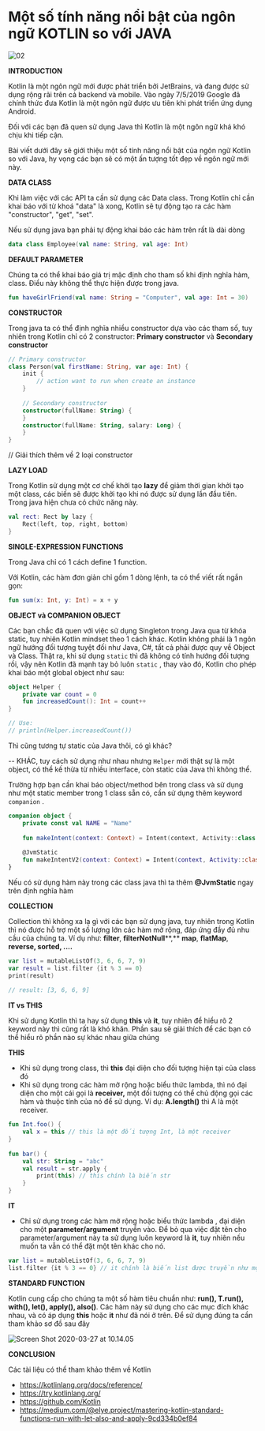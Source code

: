 # Một số tính năng nổi bật của ngôn ngữ KOTLIN so với JAVA

![02](images/02.jpg)

**INTRODUCTION**

Kotlin là một ngôn ngữ mới được phát triển bởi JetBrains, và đang được sử dụng rộng rãi trên cả backend và mobile. Vào ngày 7/5/2019 Google đã chính thức đưa Kotlin là một ngôn ngữ được ưu tiên khi phát triển ứng dụng Android.

Đối với các bạn đã quen sử dụng Java thì Kotlin là một ngôn ngữ khá khó chịu khi tiếp cận.

Bài viết dưới đây sẽ giới thiệu một số tính năng nổi bật của ngôn ngữ Kotlin so với Java, hy vọng các bạn sẽ có một ấn tượng tốt đẹp về ngôn ngữ mới này.

**DATA CLASS**

Khi làm việc với các API ta cần sử dụng các Data class. Trong Kotlin chỉ cần khai báo với từ khoá "data" là xong, Kotlin sẽ tự động tạo ra các hàm "constructor", "get", "set".

Nếu sử dụng java bạn phải tự động khai báo các hàm trên rất là dài dòng

```kotlin
data class Employee(val name: String, val age: Int)
```

**DEFAULT PARAMETER**

Chúng ta có thể khai báo giá trị mặc định cho tham số khi định nghĩa hàm, class. Điều này không thể thực hiện được trong java.

```kotlin
fun haveGirlFriend(val name: String = "Computer", val age: Int = 30)
```

**CONSTRUCTOR**

Trong java ta có thể định nghĩa nhiều constructor dựa vào các tham số, tuy nhiên trong Kotlin chỉ có 2 constructor: **Primary constructor**  và **Secondary constructor**

```kotlin
// Primary constructor
class Person(val firstName: String, var age: Int) {
    init {
        // action want to run when create an instance
    }
 
    // Secondary constructor
    constructor(fullName: String) {
    }
    constructor(fullName: String, salary: Long) {
    }
}
```

// Giải thích thêm về 2 loại constructor

**LAZY LOAD**

Trong Kotlin sử dụng một cơ chế khởi tạo **lazy** để giảm thời gian khởi tạo một class, các biến sẽ được khởi tạo khi nó được sử dụng lần đầu tiên. Trong java hiện chưa có chức năng này.

```kotlin
val rect: Rect by lazy {
    Rect(left, top, right, bottom)
}
```

**SINGLE-EXPRESSION FUNCTIONS**

Trong Java chỉ có 1 cách define 1 function. 

Với Kotlin, các hàm đơn giản chỉ gồm 1 dòng lệnh,  ta có thể viết rất ngắn gọn:

```kotlin
fun sum(x: Int, y: Int) = x + y
```

**OBJECT và COMPANION OBJECT**

Các bạn chắc đã quen với việc sử dụng Singleton trong Java qua từ khóa static, tuy nhiên Kotlin mindset theo 1 cách khác. Kotlin không phải là 1 ngôn ngữ hướng đối tượng tuyệt đối như Java, C#, tất cả phải được quy về Object và Class.  Thật ra, khi sử dụng `static` thì đã không có tính hướng đối tượng rồi, vậy nên Kotlin đã mạnh tay bỏ luôn `static` ,  thay vào đó, Kotlin cho phép khai báo một global object  như sau:

```kotlin
object Helper {
    private var count = 0
    fun increasedCount(): Int = count++
}

// Use:
// println(Helper.increasedCount())
```

Thì cũng tương tự static của Java thôi, có gì khác? 

-- KHÁC, tuy cách sử dụng như nhau nhưng `Helper` mới thật sự là một object, có thể kế thừa từ nhiều interface, còn static của Java thì không thể.

Trường hợp bạn cần khai báo  object/method bên trong class và sử dụng như một static member trong 1 class sẵn có, cần sử dụng thêm keyword `companion` .

```kotlin
companion object {
    private const val NAME = "Name"
 
    fun makeIntent(context: Context) = Intent(context, Activity::class.java)
 
    @JvmStatic
    fun makeIntentV2(context: Context) = Intent(context, Activity::class.java)
}
```

Nếu có sử dụng hàm này trong các class java thì ta thêm **@JvmStatic** ngay trên định nghĩa hàm

**COLLECTION**

Collection thì không xa lạ gì với các bạn sử dụng java, tuy nhiên trong Kotlin thì nó được hỗ trợ một số lượng lớn các hàm mở rộng,  đáp ứng đầy đủ nhu cầu của chúng ta.
Ví dụ như: **filter**, **filterNotNull****,** **map**, **flatMap**, **reverse, sorted, ....**

```kotlin
var list = mutableListOf(3, 6, 6, 7, 9)
var result = list.filter {it % 3 == 0}
print(result)
 
// result: [3, 6, 6, 9]
```

**IT vs THIS**

Khi sử dụng Kotlin thì ta hay sử dụng **this** và **it**, tuy nhiên để hiểu rõ 2 keyword này thì cũng rất là khó khăn. Phần sau sẽ giải thích để các bạn có thể hiểu rõ phần nào sự khác nhau giữa chúng 

**THIS** 

- Khi sử dụng trong class, thì **this** đại diện cho đối tượng hiện tại của class đó 
- Khi sử dụng trong các hàm mở rộng hoặc biểu thức lambda, thì nó đại diện cho một cái gọi là **receiver,** một đối tượng có thể chủ động gọi các hàm và thuộc tính của nó để sử dụng. Ví dụ: **A.length()** thì A là một receiver.

```kotlin
fun Int.foo() {
    val x = this // this là một đối tượng Int, là một receiver
}
 
fun bar() {
    val str: String = "abc"
    val result = str.apply {
        print(this) // this chính là biến str
    }
}
```



**IT**

- Chỉ sử dụng trong các hàm mở rộng hoặc biểu thức lambda , đại diện cho một **parameter/argument** truyền vào. Để bỏ qua việc đặt tên cho parameter/argument này ta sử dụng luôn keyword là **it**, tuy nhiên nếu muốn ta vẫn có thể đặt một tên khác cho nó.

```kotlin
var list = mutableListOf(3, 6, 6, 7, 9)
list.filter {it % 3 == 0} // it chính là biến list được truyền như một tham số vào bên trong filter
```

**STANDARD FUNCTION**

Kotlin cung cấp cho chúng ta một số hàm tiêu chuẩn như: **run(), T.run(), with(), let(), apply(), also()**. Các hàm này sử dụng cho các mục đích khác nhau, và có áp dụng **this** hoặc **it** như đã nói ở trên. Để sử dụng đúng ta cần tham khảo sơ đồ sau đây

![Screen Shot 2020-03-27 at 10.14.05](images/01.png)

**CONCLUSION**

Các tài liệu có thể tham khảo thêm về Kotlin

* https://kotlinlang.org/docs/reference/
* https://try.kotlinlang.org/
* https://github.com/Kotlin
* https://medium.com/@elye.project/mastering-kotlin-standard-functions-run-with-let-also-and-apply-9cd334b0ef84
